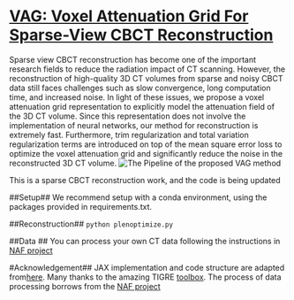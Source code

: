 # [VAG: Voxel Attenuation Grid For Sparse-View CBCT Reconstruction](https://ieeexplore.ieee.org/document/10647311)

Sparse view CBCT reconstruction has become one of the important research fields to reduce the radiation impact of CT scanning. However, the reconstruction of high-quality 3D CT volumes from sparse and noisy CBCT data still faces challenges such as slow convergence, long computation time, and increased noise. In light of these issues, we propose a voxel attenuation grid representation to explicitly model the attenuation field of the 3D CT volume. Since this representation does not involve the implementation of neural networks, our method for reconstruction is extremely fast. Furthermore, trim regularization and total variation regularization terms are introduced on top of the mean square error loss to optimize the voxel attenuation grid and significantly reduce the noise in the reconstructed 3D CT volume.
![The Pipeline of the proposed VAG method](https://github.com/user-attachments/assets/af98d92c-4778-46bd-b79f-910454b2021b)

This is a sparse CBCT reconstruction work, and the code is being updated


##Setup##
We recommend setup with a conda environment, using the packages provided in requirements.txt.

##Reconstruction##
```python plenoptimize.py```

##Data ##
You can process your own CT data following the instructions in [NAF project](https://github.com/Ruyi-Zha/naf_cbct/tree/main?tab=readme-ov-file)

#Acknowledgement##
JAX implementation and code structure are adapted from[here](https://github.com/sarafridov/plenoxels).
Many thanks to the amazing TIGRE [toolbox](https://github.com/CERN/TIGRE).
The process of data processing borrows from the [NAF project](https://github.com/Ruyi-Zha/naf_cbct/tree/main?tab=readme-ov-file)
